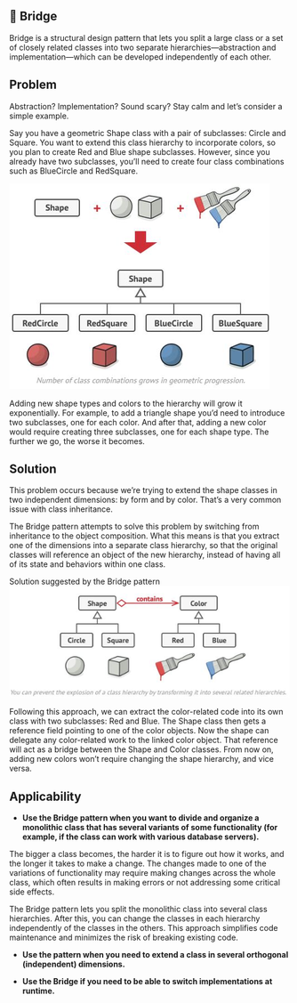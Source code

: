 🚡 Bridge
------

Bridge is a structural design pattern that lets you split a large class or a set of closely related classes into two separate hierarchies—abstraction and implementation—which can be developed independently of each other.

##  Problem
Abstraction? Implementation? Sound scary? Stay calm and let’s consider a simple example.

Say you have a geometric Shape class with a pair of subclasses: Circle and Square. You want to extend this class hierarchy to incorporate colors, so you plan to create Red and Blue shape subclasses. However, since you already have two subclasses, you’ll need to create four class combinations such as BlueCircle and RedSquare.

<img src="1.JPG"/>

Adding new shape types and colors to the hierarchy will grow it exponentially. For example, to add a triangle shape you’d need to introduce two subclasses, one for each color. And after that, adding a new color would require creating three subclasses, one for each shape type. The further we go, the worse it becomes.


## Solution
This problem occurs because we’re trying to extend the shape classes in two independent dimensions: by form and by color. That’s a very common issue with class inheritance.

The Bridge pattern attempts to solve this problem by switching from inheritance to the object composition. What this means is that you extract one of the dimensions into a separate class hierarchy, so that the original classes will reference an object of the new hierarchy, instead of having all of its state and behaviors within one class.

Solution suggested by the Bridge pattern
<img src="2.JPG"/>


Following this approach, we can extract the color-related code into its own class with two subclasses: Red and Blue. The Shape class then gets a reference field pointing to one of the color objects. Now the shape can delegate any color-related work to the linked color object. That reference will act as a bridge between the Shape and Color classes. From now on, adding new colors won’t require changing the shape hierarchy, and vice versa.


## Applicability
- **Use the Bridge pattern when you want to divide and organize a monolithic class that has several variants of some functionality (for example, if the class can work with various database servers).**

 The bigger a class becomes, the harder it is to figure out how it works, and the longer it takes to make a change. The changes made to one of the variations of functionality may require making changes across the whole class, which often results in making errors or not addressing some critical side effects.

The Bridge pattern lets you split the monolithic class into several class hierarchies. After this, you can change the classes in each hierarchy independently of the classes in the others. This approach simplifies code maintenance and minimizes the risk of breaking existing code.

- **Use the pattern when you need to extend a class in several orthogonal (independent) dimensions.**

- **Use the Bridge if you need to be able to switch implementations at runtime.**